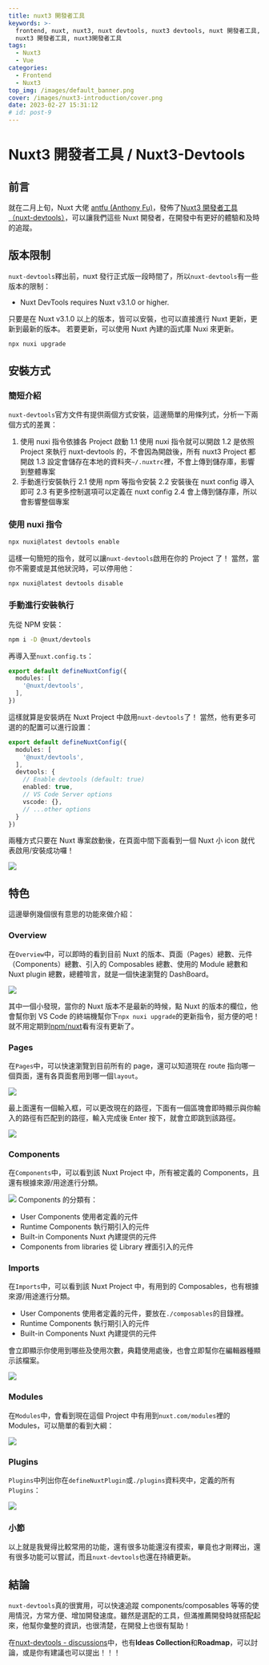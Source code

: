 ```yaml
---
title: nuxt3 開發者工具
keywords: >-
  frontend, nuxt, nuxt3, nuxt devtools, nuxt3 devtools, nuxt 開發者工具, nuxt3開發者工具,
  nuxt3 開發者工具, nuxt3開發者工具
tags:
  - Nuxt3
  - Vue
categories:
  - Frontend
  - Nuxt3
top_img: /images/default_banner.png
cover: /images/nuxt3-introduction/cover.png
date: 2023-02-27 15:31:12
# id: post-9
---
```


# Nuxt3 開發者工具 / Nuxt3-Devtools

## 前言

就在二月上旬，Nuxt 大佬 [antfu (Anthony Fu)](https://github.com/antfu)，發佈了[Nuxt3 開發者工具（nuxt-devtools）](https://github.com/nuxt/devtools)，可以讓我們這些 Nuxt 開發者，在開發中有更好的體驗和及時的追蹤。

## 版本限制

`nuxt-devtools`釋出前，nuxt 發行正式版一段時間了，所以`nuxt-devtools`有一些版本的限制：

- Nuxt DevTools requires Nuxt v3.1.0 or higher.

只要是在 Nuxt v3.1.0 以上的版本，皆可以安裝，也可以直接進行 Nuxt 更新，更新到最新的版本。
若要更新，可以使用 Nuxt 內建的函式庫 Nuxi 來更新。

```BASH
npx nuxi upgrade
```

## 安裝方式

### 簡短介紹

`nuxt-devtools`官方文件有提供兩個方式安裝，這邊簡單的用條列式，分析一下兩個方式的差異：

1. 使用 nuxi 指令依據各 Project 啟動
   1.1 使用 nuxi 指令就可以開啟
   1.2 是依照 Project 來執行 nuxt-devtools 的，不會因為開啟後，所有 nuxt3 Project 都開啟
   1.3 設定會儲存在本地的資料夾`~/.nuxtrc`裡，不會上傳到儲存庫，影響到整體專案
2. 手動進行安裝執行
   2.1 使用 npm 等指令安裝
   2.2 安裝後在 nuxt config 導入即可
   2.3 有更多控制選項可以定義在 nuxt config
   2.4 會上傳到儲存庫，所以會影響整個專案

### 使用 nuxi 指令

```BASH
npx nuxi@latest devtools enable
```

這樣一句簡短的指令，就可以讓`nuxt-devtools`啟用在你的 Project 了！
當然，當你不需要或是其他狀況時，可以停用他：

```BASH
npx nuxi@latest devtools disable
```

### 手動進行安裝執行

先從 NPM 安裝：

```BASH
npm i -D @nuxt/devtools
```

再導入至`nuxt.config.ts`：

```Typescript nuxt.config.ts
export default defineNuxtConfig({
  modules: [
    '@nuxt/devtools',
  ],
})
```

這樣就算是安裝炳在 Nuxt Project 中啟用`nuxt-devtools`了！
當然，他有更多可選的的配置可以進行設置：

```Typescript nuxt.config.ts
export default defineNuxtConfig({
  modules: [
    '@nuxt/devtools',
  ],
  devtools: {
    // Enable devtools (default: true)
    enabled: true,
    // VS Code Server options
    vscode: {},
    // ...other options
  }
})
```

兩種方式只要在 Nuxt 專案啟動後，在頁面中間下面看到一個 Nuxt 小 icon 就代表啟用/安裝成功囉！

![](/images/nuxt3-devtools/post_content_img_1.png)

## 特色

這邊舉例幾個很有意思的功能來做介紹：

### Overview

在`Overview`中，可以即時的看到目前 Nuxt 的版本、頁面（Pages）總數、元件（Components）總數、引入的 Composables 總數、使用的 Module 總數和 Nuxt plugin 總數，總體啽言，就是一個快速瀏覽的 DashBoard。

![](/images/nuxt3-devtools/post_content_img_2.png)

其中一個小發現，當你的 Nuxt 版本不是最新的時候，點 Nuxt 的版本的欄位，他會幫你到 VS Code 的終端機幫你下`npx nuxi upgrade`的更新指令，挺方便的吧！就不用定期到[npm/nuxt](https://www.npmjs.com/package/nuxt)看有沒有更新了。

### Pages

在`Pages`中，可以快速瀏覽到目前所有的 page，還可以知道現在 route 指向哪一個頁面，還有各頁面套用到哪一個`layout`。

![](/images/nuxt3-devtools/post_content_img_3.png)

最上面還有一個輸入框，可以更改現在的路徑，下面有一個區塊會即時顯示與你輸入的路徑有匹配到的路徑，輸入完成後 Enter 按下，就會立即跳到該路徑。

![](/images/nuxt3-devtools/post_content_img_4.png)

### Components

在`Components`中，可以看到該 Nuxt Project 中，所有被定義的 Components，且還有根據來源/用途進行分類。

![](/images/nuxt3-devtools/post_content_img_5.png)
Components 的分類有：

- User Components 使用者定義的元件
- Runtime Components 執行期引入的元件
- Built-in Components Nuxt 內建提供的元件
- Components from libraries 從 Library 裡面引入的元件

### Imports

在`Imports`中，可以看到該 Nuxt Project 中，有用到的 Composables，也有根據來源/用途進行分類。

- User Components 使用者定義的元件，要放在`./composables`的目錄裡。
- Runtime Components 執行期引入的元件
- Built-in Components Nuxt 內建提供的元件

會立即顯示你使用到哪些及使用次數，典籍使用處後，也會立即幫你在編輯器種顯示該檔案。

![](/images/nuxt3-devtools/post_content_img_6.png)

### Modules

在`Modules`中，會看到現在這個 Project 中有用到`nuxt.com/modules`裡的 Modules，可以簡單的看到大綱：

![](/images/nuxt3-devtools/post_content_img_7.png)

### Plugins

`Plugins`中列出你在`defineNuxtPlugin`或`./plugins`資料夾中，定義的所有`Plugins`：

![](/images/nuxt3-devtools/post_content_img_8.png)

### 小節

以上就是我覺得比較常用的功能，還有很多功能還沒有摸索，畢竟也才剛釋出，還有很多功能可以嘗試，而且`nuxt-devtools`也還在持續更新。

## 結論

`nuxt-devtools`真的很實用，可以快速追蹤 components/composables 等等的使用情況，方常方便、增加開發速度。雖然是選配的工具，但滿推薦開發時就搭配起來，他幫你彙整的資訊，也很清楚，在開發上也很有幫助！

在[nuxt-devtools - discussions](https://github.com/nuxt/devtools/discussions)中，也有**Ideas Collection**和**Roadmap**，可以討論，或是你有建議也可以提出！！！
